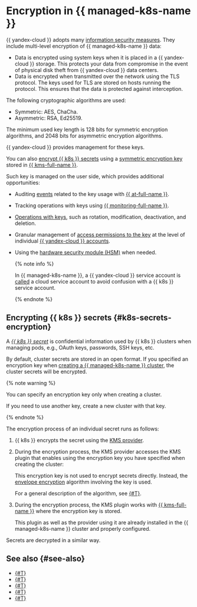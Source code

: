 # Encryption in {{ managed-k8s-name }}

{{ yandex-cloud }} adopts many [information security measures](../../security/standarts.md). They include multi-level encryption of {{ managed-k8s-name }} data:

* Data is encrypted using system keys when it is placed in a {{ yandex-cloud }} storage. This protects your data from compromise in the event of physical disk theft from {{ yandex-cloud }} data centers.
* Data is encrypted when transmitted over the network using the TLS protocol. The keys used for TLS are stored on hosts running the protocol. This ensures that the data is protected against interception.

The following cryptographic algorithms are used:
* Symmetric: AES, ChaCha.
* Asymmetric: RSA, Ed25519.

The minimum used key length is 128 bits for symmetric encryption algorithms, and 2048 bits for asymmetric encryption algorithms.

{{ yandex-cloud }} provides management for these keys.

You can also [encrypt {{ k8s }} secrets](#k8s-secrets-encryption) using a [symmetric encryption key](../../kms/concepts/key.md) stored in [{{ kms-full-name }}](../../kms/concepts/index.md).

Such key is managed on the user side, which provides additional opportunities:

* Auditing [events](../../kms/at-ref.md) related to the key usage with [{{ at-full-name }}](../../audit-trails/).
* Tracking operations with keys using [{{ monitoring-full-name }}](../../monitoring/).
* [Operations with keys](../../kms/operations/index.md#symmetric-encryption), such as rotation, modification, deactivation, and deletion.
* Granular management of [access permissions to the key](../../kms/security/index.md) at the level of individual [{{ yandex-cloud }} accounts](../../iam/concepts/users/accounts.md).
* Using the [hardware security module (HSM)](../../kms/concepts/hsm.md) when needed.

    {% note info %}

    In {{ managed-k8s-name }}, a {{ yandex-cloud }} service account is [called](./index.md#service-accounts) a cloud service account to avoid confusion with a {{ k8s }} service account.

    {% endnote %}

## Encrypting {{ k8s }} secrets {#k8s-secrets-encryption}

A [_{{ k8s }} secret_](https://kubernetes.io/docs/concepts/configuration/secret/) is confidential information used by {{ k8s }} clusters when managing pods, e.g., OAuth keys, passwords, SSH keys, etc.

By default, cluster secrets are stored in an open format. If you specified an encryption key when [creating a {{ managed-k8s-name }} cluster](../operations/kubernetes-cluster/kubernetes-cluster-create.md), the cluster secrets will be encrypted.

{% note warning %}

You can specify an encryption key only when creating a cluster.

If you need to use another key, create a new cluster with that key.

{% endnote %}

The encryption process of an individual secret runs as follows:

1. {{ k8s }} encrypts the secret using the [KMS provider](https://kubernetes.io/docs/tasks/administer-cluster/kms-provider/).

1. During the encryption process, the KMS provider accesses the KMS plugin that enables using the encryption key you have specified when creating the cluster:

    This encryption key is not used to encrypt secrets directly. Instead, the [envelope encryption](https://kubernetes.io/docs/tasks/administer-cluster/kms-provider/#kms-encryption-and-per-object-encryption-keys) algorithm involving the key is used.

    For a general description of the algorithm, see [{#T}](../../kms/concepts/envelope.md).

1. During the encryption process, the KMS plugin works with [{{ kms-full-name }}](../../kms/concepts/index.md) where the encryption key is stored.

    This plugin as well as the provider using it are already installed in the {{ managed-k8s-name }} cluster and properly configured.

Secrets are decrypted in a similar way.

## See also {#see-also}

* [{#T}](../operations/applications/hashicorp-vault.md)
* [{#T}](../tutorials/marketplace/hashicorp-vault.md)
* [{#T}](../../kms/tutorials/k8s.md)
* [{#T}](../operations/applications/external-secrets-operator.md)
* [{#T}](../tutorials/kubernetes-lockbox-secrets.md)
